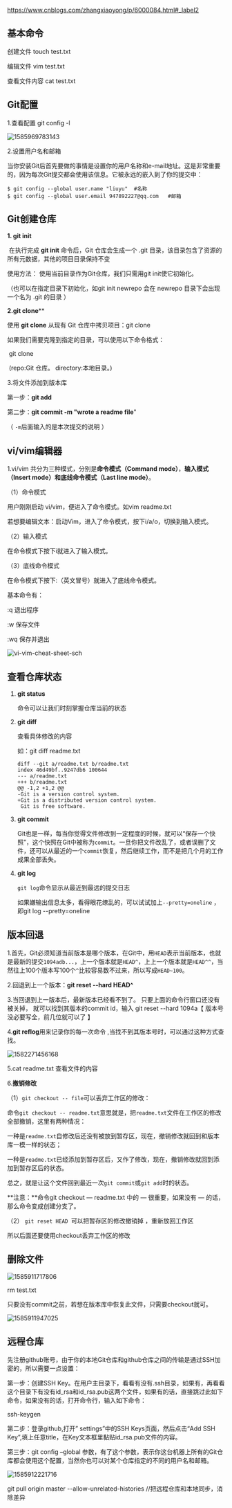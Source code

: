  https://www.cnblogs.com/zhangxiaoyong/p/6000084.html#_label2 

## 基本命令

创建文件  touch  test.txt

编辑文件  vim  test.txt

查看文件内容 cat test.txt

## Git配置

1.查看配置 git config -l

![1585969783143](C:\Users\梦晨涌京\AppData\Roaming\Typora\typora-user-images\1585969783143.png)

2.设置用户名和邮箱

当你安装Git后首先要做的事情是设置你的用户名称和e-mail地址。这是非常重要的，因为每次Git提交都会使用该信息。它被永远的嵌入到了你的提交中：

```
$ git config --global user.name "liuyu"  #名称
$ git config --global user.email 947892227@qq.com   #邮箱
```



## Git创建仓库

**1. git init**  

​     在执行完成 **git init** 命令后，Git 仓库会生成一个 .git 目录，该目录包含了资源的所有元数据，其他的项目目录保持不变 

使用方法： 使用当前目录作为Git仓库，我们只需用git init使它初始化。 

（也可以在指定目录下初始化，如git init newrepo 会在 newrepo 目录下会出现一个名为 .git 的目录 ）

**2.git clone****

 使用 **git clone** 从现有 Git 仓库中拷贝项目：git clone <repo>

 如果我们需要克隆到指定的目录，可以使用以下命令格式：

​     git clone <repo> <directory>

​	(repo:Git 仓库。  directory:本地目录。)

3.将文件添加到版本库

第一步：**git add <file>**

第二步：**git commit -m "wrote a readme file**" 

（ `-m`后面输入的是本次提交的说明 ）

## vi/vim编辑器

1.vi/vim 共分为三种模式，分别是**命令模式（Command mode）**，**输入模式（Insert mode）**和**底线命令模式（Last line mode）**。 

（1）命令模式

 用户刚刚启动 vi/vim，便进入了命令模式。如vim readme.txt 

若想要编辑文本：启动Vim，进入了命令模式，按下i/a/o，切换到输入模式。

（2）输入模式

在命令模式下按下i就进入了输入模式。

（3）底线命令模式

在命令模式下按下:（英文冒号）就进入了底线命令模式。

基本命令有：

:q 退出程序

:w 保存文件

:wq 保存并退出

![vi-vim-cheat-sheet-sch](F:\liuyu\知识\java\Java基础\vi-vim-cheat-sheet-sch.gif)

## 查看仓库状态

1. **git status**

   命令可以让我们时刻掌握仓库当前的状态 

2. **git diff**

   查看具体修改的内容

   如：git diff readme.txt

   ```
   diff --git a/readme.txt b/readme.txt
   index 46d49bf..9247db6 100644
   --- a/readme.txt
   +++ b/readme.txt
   @@ -1,2 +1,2 @@
   -Git is a version control system.
   +Git is a distributed version control system.
    Git is free software.
   ```

3. **git commit**

    Git也是一样，每当你觉得文件修改到一定程度的时候，就可以“保存一个快照”，这个快照在Git中被称为`commit`。一旦你把文件改乱了，或者误删了文件，还可以从最近的一个`commit`恢复，然后继续工作，而不是把几个月的工作成果全部丢失。 

4. **git log**

    `git log`命令显示从最近到最远的提交日志 

    如果嫌输出信息太多，看得眼花缭乱的，可以试试加上`--pretty=oneline` ，即git log --pretty=oneline

## 版本回退

1.首先，Git必须知道当前版本是哪个版本，在Git中，用`HEAD`表示当前版本，也就是最新的提交`1094adb...`，上一个版本就是`HEAD^`，上上一个版本就是`HEAD^^`，当然往上100个版本写100个`^`比较容易数不过来，所以写成`HEAD~100`。

2.回退到上一个版本：**git reset --hard HEAD^**

3.当回退到上一版本后，最新版本已经看不到了。 只要上面的命令行窗口还没有被关掉， 就可以找到其版本的commit  id，输入 git reset --hard 1094a【 版本号没必要写全，前几位就可以了 】

4.**git reflog**用来记录你的每一次命令 ,当找不到其版本号时，可以通过这种方式查找。

![1582271456168](C:\Users\梦晨涌京\AppData\Roaming\Typora\typora-user-images\1582271456168.png)

5.cat readme.txt  查看文件的内容

6.**撤销修改**

（1）`git checkout -- file`可以丢弃工作区的修改： 

命令`git checkout -- readme.txt`意思就是，把`readme.txt`文件在工作区的修改全部撤销，这里有两种情况：

一种是`readme.txt`自修改后还没有被放到暂存区，现在，撤销修改就回到和版本库一模一样的状态；

一种是`readme.txt`已经添加到暂存区后，又作了修改，现在，撤销修改就回到添加到暂存区后的状态。

总之，就是让这个文件回到最近一次`git commit`或`git add`时的状态。

**注意：**命令git checkout — readme.txt 中的 — 很重要，如果没有 — 的话，那么命令变成创建分支了。

（2） `git reset HEAD `可以把暂存区的修改撤销掉 ，重新放回工作区

所以后面还要使用checkout丢弃工作区的修改 



## 删除文件

![1585911717806](C:\Users\梦晨涌京\AppData\Roaming\Typora\typora-user-images\1585911717806.png)

rm test.txt

只要没有commit之前，若想在版本库中恢复此文件，只需要checkout就可。

![1585911947025](C:\Users\梦晨涌京\AppData\Roaming\Typora\typora-user-images\1585911947025.png)

## 远程仓库

 先注册github账号，由于你的本地Git仓库和github仓库之间的传输是通过SSH加密的，所以需要一点设置： 

   第一步：创建SSH Key。在用户主目录下，看看有没有.ssh目录，如果有，再看看这个目录下有没有id_rsa和id_rsa.pub这两个文件，如果有的话，直接跳过此如下命令，如果没有的话，打开命令行，输入如下命令：

 ssh-keygen 

第二步：登录github,打开” settings”中的SSH Keys页面，然后点击“Add SSH Key”,填上任意title，在Key文本框里黏贴id_rsa.pub文件的内容。

 第三步：git config –global 参数，有了这个参数，表示你这台机器上所有的Git仓库都会使用这个配置，当然你也可以对某个仓库指定的不同的用户名和邮箱。 

![1585912221716](C:\Users\梦晨涌京\AppData\Roaming\Typora\typora-user-images\1585912221716.png)



 git pull origin master --allow-unrelated-histories //把远程仓库和本地同步，消除差异 

